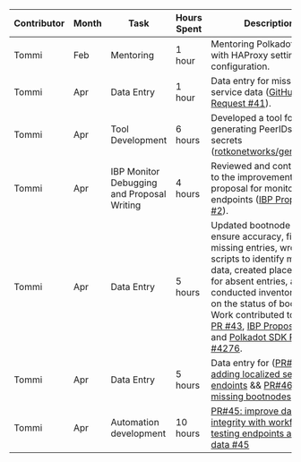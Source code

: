 | Contributor | Month | Task | Hours Spent | Description |
|-------------|-------|------|-------------|-------------|
| Tommi | Feb | Mentoring | 1 hour | Mentoring Polkadotters with HAProxy settings and configuration. |
| Tommi | Apr | Data Entry | 1 hour | Data entry for missing service data ([GitHub Pull Request #41](https://github.com/ibp-network/config/pull/41)). 
| Tommi | Apr | Tool Development | 6 hours | Developed a tool for generating PeerIDs from secrets ([rotkonetworks/genpeerid](https://github.com/rotkonetworks/genpeerid)). |
| Tommi | Apr | IBP Monitor Debugging and Proposal Writing | 4 hours | Reviewed and contributed to the improvement proposal for monitoring endpoints ([IBP Proposals #2](https://github.com/rotkonetworks/ibp-proposals/blob/master/proposals/2_monitoring_endpoints.md)). |
| Tommi | Apr | Data Entry | 5 hours | Updated bootnode data to ensure accuracy, filled in missing entries, wrote scripts to identify missing data, created placeholders for absent entries, and conducted inventory audits on the status of bootnodes. Work contributed to [Config PR #43](https://github.com/ibp-network/config/pull/43), [IBP Proposal #5](https://github.com/rotkonetworks/ibp-proposals/blob/master/proposals/5_bootnode_audits.md), and [Polkadot SDK PR #4276](https://github.com/paritytech/polkadot-sdk/pull/4276). |
| Tommi | Apr | Data Entry | 5 hours | Data entry for ([PR#45: adding localized service endoints](https://github.com/ibp-network/config/pull/45) && [PR#46: missing bootnodes](https://github.com/ibp-network/config/pull/46) |
| Tommi | Apr | Automation development | 10 hours | [PR#45: improve data integrity with workflows testing endpoints archive data #45](https://github.com/ibp-network/config/pull/45) |
